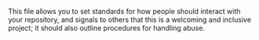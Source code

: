 This file allows you to set standards for how people should interact with your repository, and signals to others that this is a welcoming and inclusive project; it should also outline procedures for handling abuse.